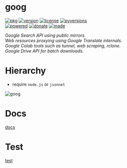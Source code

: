 # goog

<badges>[![pkg](https://img.shields.io/badge/pkg-goog-808080.svg)](http://code.foxe6.kozow.com/goog/)
[![version](https://img.shields.io/pypi/v/goog.svg)](https://pypi.org/project/goog/)
[![license](https://img.shields.io/pypi/l/goog.svg)](https://pypi.org/project/goog/)
[![pyversions](https://img.shields.io/pypi/pyversions/goog.svg)](https://pypi.org/project/goog/)  
[![powered](https://img.shields.io/badge/Say-Thanks-ddddff.svg)](https://saythanks.io/to/foxe6)
[![donate](https://img.shields.io/badge/Donate-afdian-0070ba.svg)](https://afdian.net/a/foxe6)
[![made](https://img.shields.io/badge/Made%20with-PyCharm-red.svg)](https://www.jetbrains.com/pycharm/)
</badges>

<i>Google Search API using public mirrors.<br/>Web resources proxying using Google Translate internals.<br/>Google Colab tools such as tunnel, web scraping, rclone.<br/>Google Drive API for batch downloads.</i>

# Hierarchy

- require `node.js` or `jsonnet`

![goog](http://code.foxe6.kozow.com/goog/goog.svg)

# Docs

[docs](http://code.foxe6.kozow.com/goog/docs/)

# Test

[test](http://code.foxe6.kozow.com/goog/test/)